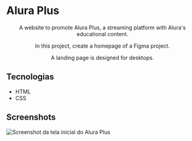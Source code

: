 # Alura Plus

<p align="center">A website to promote Alura Plus, a streaming platform with Alura's educational content.</p>
<p align="center">In this project, create a homepage of a Figma project.</p>
<p align="center">A landing page is designed for desktops.</p>

## Tecnologias
* HTML
* CSS

## Screenshots
![Screenshot da tela inicial do Alura Plus](https://i.imgur.com/DjA4Wib.png)
